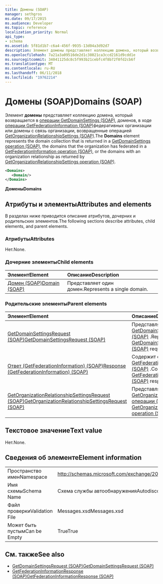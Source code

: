 ```yaml
---
title: Домены (SOAP)
manager: sethgros
ms.date: 09/17/2015
ms.audience: Developer
ms.topic: reference
localization_priority: Normal
api_type:
- schema
ms.assetid: 5f81d1b7-c6a4-456f-9935-13d04a3d92d7
description: Элемент домены представляет коллекцию домена, который возвращается в операции GetDomainSettings (SOAP), доменов, в ходе операции GetFederationInformation (SOAP) федеративных организации или домены с связь организации как возвращенные операцией GetOrganizationRelationshipSettings (SOAP).
ms.openlocfilehash: 7a21a3a09516de2d1c38021ca3ccd2161d9cdd1e
ms.sourcegitcommit: 34041125dc8c5f993b21cebfc4f8b72f0fd2cb6f
ms.translationtype: MT
ms.contentlocale: ru-RU
ms.lasthandoff: 06/11/2018
ms.locfileid: "19762214"
---
```

# <a name="domains-soap"></a><span data-ttu-id="22fa5-103">Домены (SOAP)</span><span class="sxs-lookup"><span data-stu-id="22fa5-103">Domains (SOAP)</span></span>

<span data-ttu-id="22fa5-104">Элемент **домены** представляет коллекцию домена, который возвращается в [операции GetDomainSettings (SOAP)](getdomainsettings-operation-soap.md), доменов, в ходе [операции GetFederationInformation (SOAP)](getfederationinformation-operation-soap.md)федеративных организации или домены с связь организации, возвращенные операцией [GetOrganizationRelationshipSettings (SOAP)](getorganizationrelationshipsettings-operation-soap.md).</span><span class="sxs-lookup"><span data-stu-id="22fa5-104">The **Domains** element represents the domain collection that is returned in a [GetDomainSettings operation (SOAP)](getdomainsettings-operation-soap.md), the domains that the organization has federated in a [GetFederationInformation operation (SOAP)](getfederationinformation-operation-soap.md), or the domains with an organization relationship as returned by [GetOrganizationRelationshipSettings operation (SOAP)](getorganizationrelationshipsettings-operation-soap.md).</span></span>
  
```XML
<Domains>
   <Domain/>
</Domains>
```

 <span data-ttu-id="22fa5-105">**Домены**</span><span class="sxs-lookup"><span data-stu-id="22fa5-105">**Domains**</span></span>
## <a name="attributes-and-elements"></a><span data-ttu-id="22fa5-106">Атрибуты и элементы</span><span class="sxs-lookup"><span data-stu-id="22fa5-106">Attributes and elements</span></span>

<span data-ttu-id="22fa5-107">В разделах ниже приводится описание атрибутов, дочерних и родительских элементов.</span><span class="sxs-lookup"><span data-stu-id="22fa5-107">The following sections describe attributes, child elements, and parent elements.</span></span>
  
### <a name="attributes"></a><span data-ttu-id="22fa5-108">Атрибуты</span><span class="sxs-lookup"><span data-stu-id="22fa5-108">Attributes</span></span>

<span data-ttu-id="22fa5-109">Нет.</span><span class="sxs-lookup"><span data-stu-id="22fa5-109">None.</span></span>
  
### <a name="child-elements"></a><span data-ttu-id="22fa5-110">Дочерние элементы</span><span class="sxs-lookup"><span data-stu-id="22fa5-110">Child elements</span></span>

|<span data-ttu-id="22fa5-111">**Элемент**</span><span class="sxs-lookup"><span data-stu-id="22fa5-111">**Element**</span></span>|<span data-ttu-id="22fa5-112">**Описание**</span><span class="sxs-lookup"><span data-stu-id="22fa5-112">**Description**</span></span>|
|:-----|:-----|
|[<span data-ttu-id="22fa5-113">Домен (SOAP)</span><span class="sxs-lookup"><span data-stu-id="22fa5-113">Domain (SOAP)</span></span>](domain-soap.md) <br/> |<span data-ttu-id="22fa5-114">Представляет один домен.</span><span class="sxs-lookup"><span data-stu-id="22fa5-114">Represents a single domain.</span></span>  <br/> |
   
### <a name="parent-elements"></a><span data-ttu-id="22fa5-115">Родительские элементы</span><span class="sxs-lookup"><span data-stu-id="22fa5-115">Parent elements</span></span>

|<span data-ttu-id="22fa5-116">**Элемент**</span><span class="sxs-lookup"><span data-stu-id="22fa5-116">**Element**</span></span>|<span data-ttu-id="22fa5-117">**Описание**</span><span class="sxs-lookup"><span data-stu-id="22fa5-117">**Description**</span></span>|
|:-----|:-----|
|[<span data-ttu-id="22fa5-118">GetDomainSettingsRequest (SOAP)</span><span class="sxs-lookup"><span data-stu-id="22fa5-118">GetDomainSettingsRequest (SOAP)</span></span>](getdomainsettingsrequest-soap.md) <br/> |<span data-ttu-id="22fa5-119">Представляет запрос [GetDomainSettings операции (SOAP)](getdomainsettings-operation-soap.md) .</span><span class="sxs-lookup"><span data-stu-id="22fa5-119">Represents a [GetDomainSettings operation (SOAP)](getdomainsettings-operation-soap.md) request.</span></span>  <br/> |
|[<span data-ttu-id="22fa5-120">Ответ (GetFederationInformation) (SOAP)</span><span class="sxs-lookup"><span data-stu-id="22fa5-120">Response (GetFederationInformation) (SOAP)</span></span>](response-getfederationinformationsoap.md) <br/> |<span data-ttu-id="22fa5-121">Содержит сведения, ответа [GetFederationInformation операции (SOAP)](getfederationinformation-operation-soap.md) .</span><span class="sxs-lookup"><span data-stu-id="22fa5-121">Contains the [GetFederationInformation operation (SOAP)](getfederationinformation-operation-soap.md) response information.</span></span>  <br/> |
|[<span data-ttu-id="22fa5-122">GetOrganizationRelationshipSettingsRequest (SOAP)</span><span class="sxs-lookup"><span data-stu-id="22fa5-122">GetOrganizationRelationshipSettingsRequest (SOAP)</span></span>](getorganizationrelationshipsettingsrequest-soap.md) <br/> |<span data-ttu-id="22fa5-123">Представляет запрос [GetOrganizationRelationshipSettings операции (SOAP)](getorganizationrelationshipsettings-operation-soap.md) .</span><span class="sxs-lookup"><span data-stu-id="22fa5-123">Represents a [GetOrganizationRelationshipSettings operation (SOAP)](getorganizationrelationshipsettings-operation-soap.md) request.</span></span>  <br/> |
   
## <a name="text-value"></a><span data-ttu-id="22fa5-124">Текстовое значение</span><span class="sxs-lookup"><span data-stu-id="22fa5-124">Text value</span></span>

<span data-ttu-id="22fa5-125">Нет.</span><span class="sxs-lookup"><span data-stu-id="22fa5-125">None.</span></span>
  
## <a name="element-information"></a><span data-ttu-id="22fa5-126">Сведения об элементе</span><span class="sxs-lookup"><span data-stu-id="22fa5-126">Element information</span></span>

|||
|:-----|:-----|
|<span data-ttu-id="22fa5-127">Пространство имен</span><span class="sxs-lookup"><span data-stu-id="22fa5-127">Namespace</span></span>  <br/> |http://schemas.microsoft.com/exchange/2010/Autodiscover  <br/> |
|<span data-ttu-id="22fa5-128">Имя схемы</span><span class="sxs-lookup"><span data-stu-id="22fa5-128">Schema Name</span></span>  <br/> |<span data-ttu-id="22fa5-129">Схема службы автообнаружения</span><span class="sxs-lookup"><span data-stu-id="22fa5-129">Autodiscover schema</span></span>  <br/> |
|<span data-ttu-id="22fa5-130">Файл проверки</span><span class="sxs-lookup"><span data-stu-id="22fa5-130">Validation File</span></span>  <br/> |<span data-ttu-id="22fa5-131">Messages.xsd</span><span class="sxs-lookup"><span data-stu-id="22fa5-131">Messages.xsd</span></span>  <br/> |
|<span data-ttu-id="22fa5-132">Может быть пустым</span><span class="sxs-lookup"><span data-stu-id="22fa5-132">Can be Empty</span></span>  <br/> |<span data-ttu-id="22fa5-133">True</span><span class="sxs-lookup"><span data-stu-id="22fa5-133">True</span></span>  <br/> |
   
## <a name="see-also"></a><span data-ttu-id="22fa5-134">См. также</span><span class="sxs-lookup"><span data-stu-id="22fa5-134">See also</span></span>

- [<span data-ttu-id="22fa5-135">GetDomainSettingsRequest (SOAP)</span><span class="sxs-lookup"><span data-stu-id="22fa5-135">GetDomainSettingsRequest (SOAP)</span></span>](getdomainsettingsrequest-soap.md)  
- [<span data-ttu-id="22fa5-136">GetFederationInformationResponse (SOAP)</span><span class="sxs-lookup"><span data-stu-id="22fa5-136">GetFederationInformationResponse (SOAP)</span></span>](getfederationinformationresponse-soap.md)

